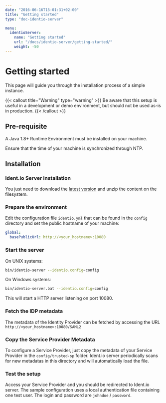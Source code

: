 ```yaml
---
date: "2016-06-16T15:01:31+02:00"
title: "Getting started"
type: "doc-identio-server"

menu:
  identioServer:
    name: "Getting started"
    url: "/docs/identio-server/getting-started/"
    weight: -50
---
```


# Getting started

This page will guide you through the installation process of a simple instance.

{{< callout title="Warning" type="warning" >}}
Be aware that this setup is useful in a development or demo environment, but should not be used as-is
in production.
{{< /callout >}}

## Pre-requisite

A Java 1.8+ Runtime Environment must be installed on your machine.

Ensure that the time of your machine is synchronized through NTP.

## Installation

### Ident.io Server installation

You just need to download the [latest version](https://github.com/identio/identio-server/releases)
and unzip the content on the filesystem.

### Prepare the environment

Edit the configuration file `identio.yml` that can be found in the `config` directory and set
the public hostname of your machine:
```yaml
global:
  basePublicUrl: http://<your_hostname>:10080
```

### Start the server

On UNIX systems:
```sh
bin/identio-server --identio.config=config
```

On Windows systems:
```sh
bin/identio-server.bat --identio.config=config
```

This will start a HTTP server listening on port 10080.

### Fetch the IDP metadata

The metadata of the Identity Provider can be fetched by accessing the URL `http://<your_hostname>:10080/SAML2`

### Copy the Service Provider Metadata

To configure a Service Provider, just copy the metadata of your Service Provider in the `config/trusted-sp` folder.
Ident.io server periodically scans for new metadatas in this directory and will automatically load the file.

### Test the setup

Access your Service Provider and you should be redirected to Ident.io server.
The sample configuration uses a local authentication file containing one test user.
The login and password are `johndoe` / `password`.
